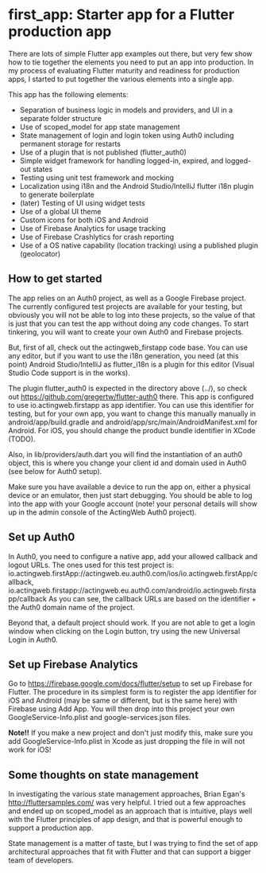 # first_app: Starter app for a Flutter production app

There are lots of simple Flutter app examples out there, but very few show how to tie together the elements
you need to put an app into production. In my process of evaluating Flutter maturity and readiness for
production apps, I started to put together the various elements into a single app. 

This app has the following elements:

- Separation of business logic in models and providers, and UI in a separate folder structure
- Use of scoped_model for app state management
- State management of login and login token using Auth0 including permanent storage for restarts
- Use of a plugin that is not published (flutter_auth0)
- Simple widget framework for handling logged-in, expired, and logged-out states
- Testing using unit test framework and mocking
- Localization using i18n and the Android Studio/IntelliJ flutter i18n plugin to generate boilerplate
- (later) Testing of UI using widget tests
- Use of a global UI theme
- Custom icons for both iOS and Android
- Use of Firebase Analytics for usage tracking
- Use of Firebase Crashlytics for crash reporting
- Use of a OS native capability (location tracking) using a published plugin (geolocator)
 
## How to get started

The app relies on an Auth0 project, as well as a Google Firebase project. The currently configured test 
projects are available for your testing, but obviously you will not be able to log into these projects, so
the value of that is just that you can test the app without doing any code changes. To start tinkering, you
will want to create your own Auth0 and Firebase projects.

But, first of all, check out the actingweb_firstapp code base. You can use any editor, but if you want to use the 
i18n generation, you need (at this point) Android Studio/IntelliJ as flutter_i18n is a plugin for this editor 
(Visual Studio Code support is in the works).

The plugin flutter_auth0 is expected in the directory above (../), so check out 
https://github.com/gregertw/flutter-auth0 there. This app is configured to use io.actingweb.firstapp as 
app identifier. You can use this identifier for
testing, but for your own app, you want to change this manually manually in android/app/build.gradle and 
android/app/src/main/AndroidManifest.xml for Android. For iOS, you should change the product bundle identifier
 in XCode (TODO).

Also, in lib/providers/auth.dart you will find the instantiation of an auth0 object, this is where you change your
client id and domain used in Auth0 (see below for Auth0 setup). 

Make sure you have available a device to run the app on, either a physical device or an emulator, then just
start debugging. You should be able to log into the app with your Google account (note! your personal details
 will show up in the admin console of the ActingWeb Auth0 project).

## Set up Auth0

In Auth0, you need to configure a native app, add your allowed callback and logout URLs. The ones used for
this test project is: io.actingweb.firstApp://actingweb.eu.auth0.com/ios/io.actingweb.firstApp/callback, io.actingweb.firstapp://actingweb.eu.auth0.com/android/io.actingweb.firstapp/callback
As you can see, the callback URLs are based on the identifier + the Auth0 domain name of the project.

Beyond that, a default project should work. If you are not able to get a login window when clicking on the Login
button, try using the new Universal Login in Auth0.

## Set up Firebase Analytics

Go to https://firebase.google.com/docs/flutter/setup to set up Firebase for Flutter. The procedure in its
simplest form is to register the app identifier for iOS and Android (may be same or different, but is the 
same here) with Firebase using Add App. You will then drop into this project your own GoogleService-Info.plist 
and google-services.json files.

**Note!!** If you make a new project and don't just modify this, make sure you add GoogleService-Info.plist 
in Xcode as just dropping the file in will not work for iOS!

## Some thoughts on state management

In investigating the various state management approaches, Brian Egan's http://fluttersamples.com/ was very 
helpful. I tried out a few approaches and ended up on scoped_model as an approach that is intuitive, plays well
with the Flutter principles of app design, and that is powerful enough to support a production app.

State management is a matter of taste, but I was trying to find the set of app architectural approaches that
fit with Flutter and that can support a bigger team of developers.